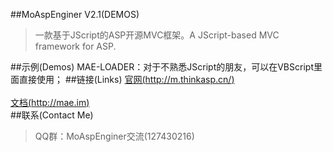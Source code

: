 ##MoAspEnginer V2.1(DEMOS)
> 一款基于JScript的ASP开源MVC框架。A JScript-based MVC framework for ASP.
> 

##示例(Demos)
MAE-LOADER：对于不熟悉JScript的朋友，可以在VBScript里面直接使用；
##链接(Links)
[官网(http://m.thinkasp.cn/)](http://m.thinkasp.cn/)<br />  
[文档(http://mae.im)](http://mae.im)<br />
##联系(Contact Me)
> QQ群：MoAspEnginer交流(127430216)